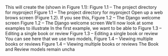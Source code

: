This will create the (shown in Figure 1.1):
Figure 1.1 – The project directory for myproject
Figure 1.1 – The project directory for myproject
Open up a web brows screen (Figure 1.2). If you see this,
Figure 1.2 – The Django welcome screen
Figure 1.2 – The Django welcome screen
We’ll now look at some examples to illustrate
In the first example, we want to be able to 
Figure 1.3 – Editing a single book or review
Figure 1.3 – Editing a single book or review
You can see here that we use two models, 
Figure 1.4 – Viewing multiple books or reviews
Figure 1.4 – Viewing multiple books or reviews
The Book and Review models remain uncha
